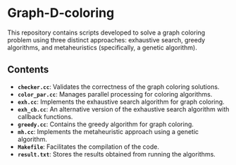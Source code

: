 # Graph-D-coloring

This repository contains scripts developed to solve a graph coloring problem using three distinct approaches: exhaustive search, greedy algorithms, and metaheuristics (specifically, a genetic algorithm).

## Contents

- **`checker.cc`**: Validates the correctness of the graph coloring solutions.
- **`color_par.cc`**: Manages parallel processing for coloring algorithms.
- **`exh.cc`**: Implements the exhaustive search algorithm for graph coloring.
- **`exh_cb.cc`**: An alternative version of the exhaustive search algorithm with callback functions.
- **`greedy.cc`**: Contains the greedy algorithm for graph coloring.
- **`mh.cc`**: Implements the metaheuristic approach using a genetic algorithm.
- **`Makefile`**: Facilitates the compilation of the code.
- **`result.txt`**: Stores the results obtained from running the algorithms.
